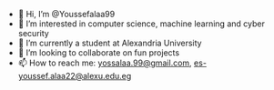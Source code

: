 - 👋 Hi, I’m @Youssefalaa99
- 👀 I’m interested in computer science, machine learning and cyber security
- 🌱 I’m currently a student at Alexandria University 
- 💞️ I’m looking to collaborate on fun projects
- 📫 How to reach me: yossalaa.99@gmail.com, es-youssef.alaa22@alexu.edu.eg

<!---
Youssefalaa99/Youssefalaa99 is a ✨ special ✨ repository because its `README.md` (this file) appears on your GitHub profile.
You can click the Preview link to take a look at your changes.
--->
